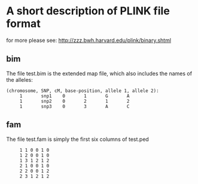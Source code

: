 # A short description of PLINK file format

for more please see: http://zzz.bwh.harvard.edu/plink/binary.shtml

## bim
The file test.bim is the extended map file, which also includes the names of the alleles: 

```
(chromosome, SNP, cM, base-position, allele 1, allele 2):
     1       snp1    0       1       G       A
     1       snp2    0       2       1       2
     1       snp3    0       3       A       C
```

## fam
The file test.fam is simply the first six columns of test.ped
```
     1 1 0 0 1 0
     1 2 0 0 1 0
     1 3 1 2 1 2
     2 1 0 0 1 0
     2 2 0 0 1 2
     2 3 1 2 1 2
```
